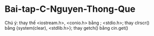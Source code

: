 # Bai-tap-C-Nguyen-Thong-Que
Chú ý: thay thế <iostream.h>, <conio.h> bằng <iostream>; <stdio.h>; thay clrscr() bằng {system(clear), <stdlib.h>}; thay getch() bằng cin.get()
